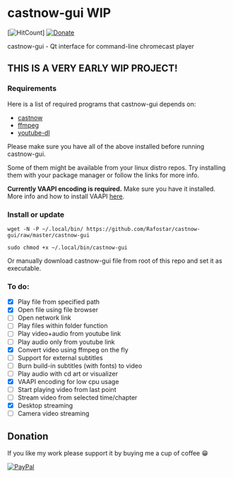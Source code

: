 # castnow-gui WIP
[![HitCount](http://hits.dwyl.io/Rafostar/castnow-gui.svg)]
[![Donate](https://img.shields.io/badge/Donate-PayPal-blue.svg)](https://www.paypal.com/cgi-bin/webscr?cmd=_s-xclick&hosted_button_id=TFVDFD88KQ322)

castnow-gui - Qt interface for command-line chromecast player

## THIS IS A VERY EARLY WIP PROJECT!

### Requirements
Here is a list of required programs that castnow-gui depends on:
* [castnow](https://github.com/xat/castnow)
* [ffmpeg](https://ffmpeg.org)
* [youtube-dl](https://github.com/rg3/youtube-dl)

Please make sure you have all of the above installed before running castnow-gui.

Some of them might be available from your linux distro repos.
Try installing them with your package manager or follow the links for more info.

**Currently VAAPI encoding is required.** Make sure you have it installed.
More info and how to install VAAPI [here](https://wiki.archlinux.org/index.php/Hardware_video_acceleration).

### Install or update
`wget -N -P ~/.local/bin/ https://github.com/Rafostar/castnow-gui/raw/master/castnow-gui`

`sudo chmod +x ~/.local/bin/castnow-gui`

Or manually download castnow-gui file from root of this repo and set it as executable.

### To do:
- [X] Play file from specified path
- [X] Open file using file browser
- [ ] Open network link
- [ ] Play files within folder function
- [ ] Play video+audio from youtube link
- [ ] Play audio only from youtube link
- [X] Convert video using ffmpeg on the fly
- [ ] Support for external subtitles
- [ ] Burn build-in subtitles (with fonts) to video
- [ ] Play audio with cd art or visualizer
- [X] VAAPI encoding for low cpu usage
- [ ] Start playing video from last point
- [ ] Stream video from selected time/chapter
- [X] Desktop streaming
- [ ] Camera video streaming

## Donation
If you like my work please support it by buying me a cup of coffee :grin:

[![PayPal](https://www.paypalobjects.com/en_US/i/btn/btn_donateCC_LG.gif)](https://www.paypal.com/cgi-bin/webscr?cmd=_s-xclick&hosted_button_id=TFVDFD88KQ322)

